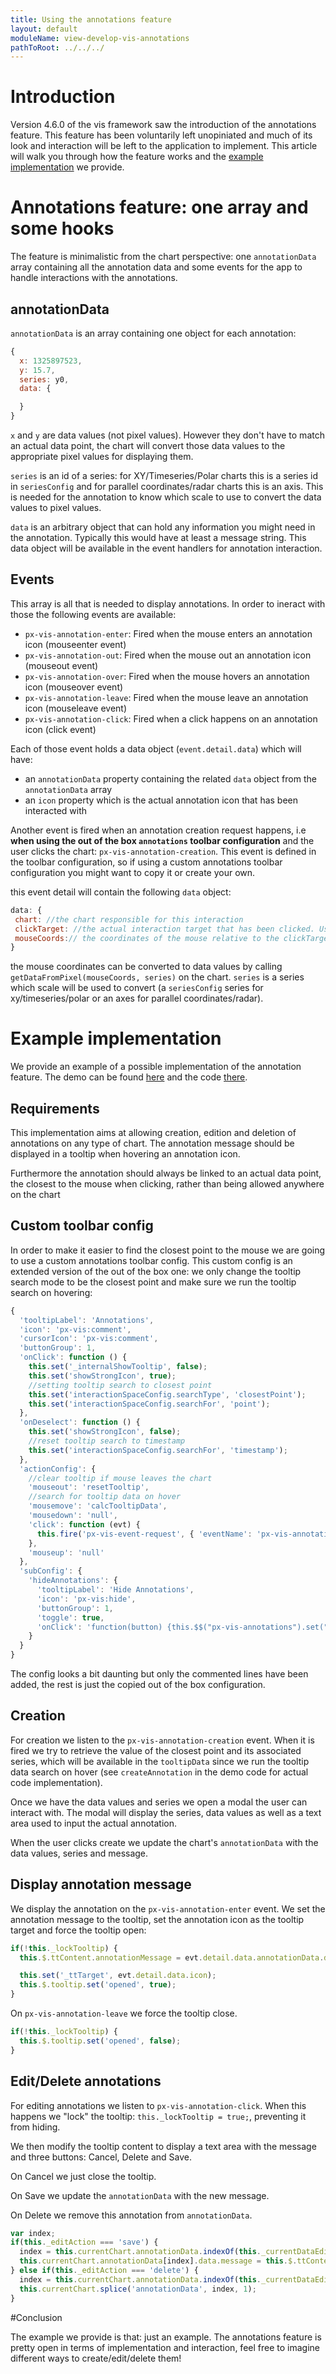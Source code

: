 ```yaml
---
title: Using the annotations feature
layout: default
moduleName: view-develop-vis-annotations
pathToRoot: ../../../
---
```


# Introduction

Version 4.6.0 of the vis framework saw the introduction of the annotations feature. This feature has been voluntarily left unopiniated and much of its look and interaction will be left to the application to implement. This article will walk you through how the feature works and the <a href="https://www.predix-ui.com/px-vis-demos/px-vis-demos/annotations.html" target="_blank">example implementation</a> we provide.

<catalog-picture img-src="../../img/guidelines/dev/vis/annotations/annotations_example" img-alt="example annotations" style="border:none;" caption="Implementation example of the annotations"></catalog-picture>

# Annotations feature: one array and some hooks

The feature is minimalistic from the chart perspective: one `annotationData` array containing all the annotation data and some events for the app to handle interactions with the annotations.

## annotationData

`annotationData` is an array containing one object for each annotation:
```javascript
{
  x: 1325897523,
  y: 15.7,
  series: y0,
  data: {

  }
}
```

`x` and `y` are data values (not pixel values). However they don't have to match an actual data point, the chart will convert those data values to the appropriate pixel values for displaying them.

`series` is an id of a series: for XY/Timeseries/Polar charts this is a series id in `seriesConfig` and for parallel coordinates/radar charts this is an axis. This is needed for the annotation to know which scale to use to convert the data values to pixel values.

`data` is an arbitrary object that can hold any information you might need in the annotation. Typically this would have at least a message string. This data object will be available in the event handlers for annotation interaction.

## Events

This array is all that is needed to display annotations. In order to ineract with those the following events are available:
  * `px-vis-annotation-enter`: Fired when the mouse enters an annotation icon (mouseenter event)
  * `px-vis-annotation-out`: Fired when the mouse out an annotation icon (mouseout event)
  * `px-vis-annotation-over`: Fired when the mouse hovers an annotation icon (mouseover event)
  * `px-vis-annotation-leave`: Fired when the mouse leave an annotation icon (mouseleave event)
  * `px-vis-annotation-click`: Fired when a click happens on an annotation icon (click event)

Each of those event holds a data object (`event.detail.data`) which will have:
  * an `annotationData` property containing the related `data` object from the `annotationData` array
  * an `icon` property which is the actual annotation icon that has been interacted with

Another event is fired when an annotation creation request happens, i.e <strong>when using the out of the box `annotations` toolbar configuration</strong> and the user clicks the chart: `px-vis-annotation-creation`. This event is defined in the toolbar configuration, so if using a custom annotations toolbar configuration you might want to copy it or create your own.

this event detail will contain the following `data` object:
```javascript
data: {
 chart: //the chart responsible for this interaction
 clickTarget: //the actual interaction target that has been clicked. Usually an axis interaction space (parallell coordinates/radar) or an interaction space
 mouseCoords:// the coordinates of the mouse relative to the clickTarget
}
```
the mouse coordinates can be converted to data values by calling
`getDataFromPixel(mouseCoords, series)` on the chart. `series` is
a series which scale will be used to convert (a `seriesConfig` series
for xy/timeseries/polar or an axes for parallel coordinates/radar).

# Example implementation

We provide an example of a possible implementation of the annotation feature. The demo can be found <a href="https://www.predix-ui.com/px-vis-demos/px-vis-demos/annotations.html" target="_blank">here</a> and the code <a href="https://github.com/PredixDev/px-vis-demos/blob/master/px-vis-demos-annotation.es6.js" target="_blank">there</a>.

## Requirements

This implementation aims at allowing creation, edition and deletion of annotations on any type of chart. The annotation message should be displayed in a tooltip when hovering an annotation icon.

Furthermore the annotation should always be linked to an actual data point, the closest to the mouse when clicking, rather than being allowed anywhere on the chart

## Custom toolbar config

In order to make it easier to find the closest point to the mouse we are going to use a custom annotations toolbar config. This custom config is an extended version of the out of the box one: we only change the tooltip search mode to be the closest point and make sure we run the tooltip search on hovering:
```javascript
{
  'tooltipLabel': 'Annotations',
  'icon': 'px-vis:comment',
  'cursorIcon': 'px-vis:comment',
  'buttonGroup': 1,
  'onClick': function () {
    this.set('_internalShowTooltip', false);
    this.set('showStrongIcon', true);
    //setting tooltip search to closest point
    this.set('interactionSpaceConfig.searchType', 'closestPoint');
    this.set('interactionSpaceConfig.searchFor', 'point');
  },
  'onDeselect': function () {
    this.set('showStrongIcon', false);
    //reset tooltip search to timestamp
    this.set('interactionSpaceConfig.searchFor', 'timestamp');
  },
  'actionConfig': {
    //clear tooltip if mouse leaves the chart
    'mouseout': 'resetTooltip',
    //search for tooltip data on hover
    'mousemove': 'calcTooltipData',
    'mousedown': 'null',
    'click': function (evt) {
      this.fire('px-vis-event-request', { 'eventName': 'px-vis-annotation-creation', 'data': { 'mouseCoords': evt.mouseCoords, 'clickTarget': evt.target, 'chart': this } })
    },
    'mouseup': 'null'
  },
  'subConfig': {
    'hideAnnotations': {
      'tooltipLabel': 'Hide Annotations',
      'icon': 'px-vis:hide',
      'buttonGroup': 1,
      'toggle': true,
      'onClick': 'function(button) {this.$$("px-vis-annotations").set("hide", button.selected);}'
    }
  }
}
```

The config looks a bit daunting but only the commented lines have been added, the rest is just the copied out of the box configuration.

## Creation

For creation we listen to the `px-vis-annotation-creation` event. When it is fired we try to retrieve the value of the closest point and its associated series, which will be available in the `tooltipData` since we run the tooltip data search on hover (see `createAnnotation` in the demo code for actual code implementation).

Once we have the data values and series we open a modal the user can interact with. The modal will display the series, data values as well as a text area used to input the actual annotation.

<catalog-picture img-src="../../img/guidelines/dev/vis/annotations/annotation_creation" img-alt="annotation creation" caption="Modal for creating an annotation"></catalog-picture>

When the user clicks create we update the chart's `annotationData` with the data values, series and message.

## Display annotation message

We display the annotation on the `px-vis-annotation-enter` event. We set the annotation message to the tooltip, set the annotation icon as the tooltip target and force the tooltip open:

```javascript
if(!this._lockTooltip) {
  this.$.ttContent.annotationMessage = evt.detail.data.annotationData.data.message;

  this.set('_ttTarget', evt.detail.data.icon);
  this.$.tooltip.set('opened', true);
}
```

On `px-vis-annotation-leave` we force the tooltip close.

```javascript
if(!this._lockTooltip) {
  this.$.tooltip.set('opened', false);
}
```

## Edit/Delete annotations

For editing annotations we listen to `px-vis-annotation-click`. When this happens we "lock" the tooltip: `this._lockTooltip = true;`, preventing it from hiding.

We then modify the tooltip content to display a text area with the message and three buttons: Cancel, Delete and Save.

<catalog-picture img-src="../../img/guidelines/dev/vis/annotations/annotation_edit" img-alt="annotation editing" style="border:none;" caption="Editing an annotation"></catalog-picture>

On Cancel we just close the tooltip.

On Save we update the `annotationData` with the new message.

On Delete we remove this annotation from `annotationData`.

```javascript
var index;
if(this._editAction === 'save') {
  index = this.currentChart.annotationData.indexOf(this._currentDataEdit);
  this.currentChart.annotationData[index].data.message = this.$.ttContent.annotationMessage;
} else if(this._editAction === 'delete') {
  index = this.currentChart.annotationData.indexOf(this._currentDataEdit);
  this.currentChart.splice('annotationData', index, 1);
}
```

#Conclusion

The example we provide is that: just an example. The annotations feature is pretty open in terms of implementation and interaction, feel free to imagine different ways to create/edit/delete them!
